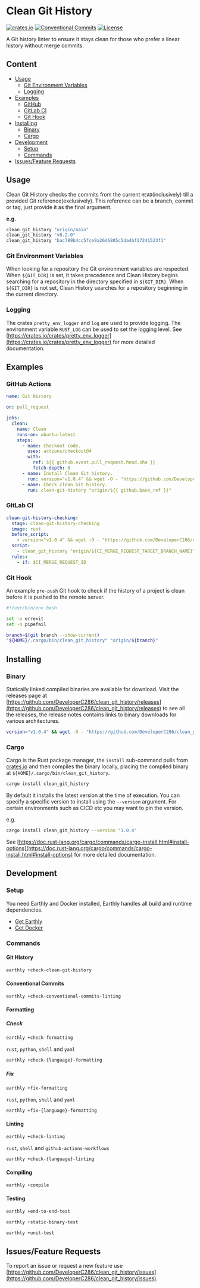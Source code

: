 # Clean Git History
[![crates.io](https://img.shields.io/crates/v/clean_git_history)](https://crates.io/crates/clean_git_history)
[![Conventional Commits](https://img.shields.io/badge/Conventional%20Commits-1.0.0-yellow.svg)](https://conventionalcommits.org)
[![License](https://img.shields.io/badge/License-AGPLv3-blue.svg)](https://www.gnu.org/licenses/agpl-3.0)


A Git history linter to ensure it stays clean for those who prefer a linear history without merge commits.


## Content
- [Usage](#usage)
   * [Git Environment Variables](#git-environment-variables)
   * [Logging](#logging)
- [Examples](#examples)
   * [GitHub](#github)
   * [GitLab CI](#gitlab-ci)
   * [Git Hook](#git-hook)
- [Installing](#installing)
   * [Binary](#binary)
   * [Cargo](#cargo)
- [Development](#development)
   * [Setup](#setup)
   * [Commands](#commands)
- [Issues/Feature Requests](#issuesfeature-requests)


## Usage
Clean Git History checks the commits from the current `HEAD`(inclusively) till a provided Git reference(exclusively).
This reference can be a branch, commit or tag, just provide it as the final argument.

__e.g.__

```sh
clean_git_history "origin/main"
clean_git_history "v0.2.0"
clean_git_history "bac789b4cc5fce9a26d6805c5da4bf17241523f1"
```


### Git Environment Variables
When looking for a repository the Git environment variables are respected.
When `${GIT_DIR}` is set, it takes precedence and Clean History begins searching for a repository in the directory specified in `${GIT_DIR}`.
When `${GIT_DIR}` is not set, Clean History searches for a repository beginning in the current directory.


### Logging
The crates `pretty_env_logger` and `log` are used to provide logging.
The environment variable `RUST_LOG` can be used to set the logging level.
See [https://crates.io/crates/pretty_env_logger](https://crates.io/crates/pretty_env_logger) for more detailed documentation.


## Examples
### GitHub Actions
<!-- x-release-please-start-version -->
```yaml
name: Git History

on: pull_request

jobs:
  clean:
    name: Clean
    runs-on: ubuntu-latest
    steps:
      - name: Checkout code.
        uses: actions/checkout@4
        with:
          ref: ${{ github.event.pull_request.head.sha }}
          fetch-depth: 0
      - name: Install Clean Git history.
        run: version="v1.0.4" && wget -O - "https://github.com/DeveloperC286/clean_git_history/releases/download/${version}/x86_64-unknown-linux-musl.tar.gz" | tar xz --directory "/usr/bin/"
      - name: Check clean Git history.
        run: clean-git-history "origin/${{ github.base_ref }}"
```
<!-- x-release-please-end -->

### GitLab CI
<!-- x-release-please-start-version -->
```yaml
clean-git-history-checking:
  stage: clean-git-history-checking
  image: rust
  before_script:
    - version="v1.0.4" && wget -O - "https://github.com/DeveloperC286/clean_git_history/releases/download/${version}/x86_64-unknown-linux-musl.tar.gz" | tar xz --directory "/usr/bin/"
  script:
    - clean_git_history "origin/${CI_MERGE_REQUEST_TARGET_BRANCH_NAME}"
  rules:
    - if: $CI_MERGE_REQUEST_ID
```
<!-- x-release-please-end -->

### Git Hook
An example `pre-push` Git hook to check if the history of a project is clean before it is pushed to the remote server.

```sh
#!/usr/bin/env bash

set -o errexit
set -o pipefail

branch=$(git branch --show-current)
"${HOME}/.cargo/bin/clean_git_history" "origin/${branch}"
```


## Installing
### Binary
Statically linked compiled binaries are available for download.
Visit the releases page at [https://github.com/DeveloperC286/clean_git_history/releases](https://github.com/DeveloperC286/clean_git_history/releases) to see all the releases, the release notes contains links to binary downloads for various architectures.

  <!-- x-release-please-start-version -->
```sh
version="v1.0.4" && wget -O - "https://github.com/DeveloperC286/clean_git_history/releases/download/${version}/x86_64-unknown-linux-musl.tar.gz" | tar xz --directory "/usr/bin/"
```
<!-- x-release-please-end -->

### Cargo
Cargo is the Rust package manager, the `install` sub-command pulls from [crates.io](https://crates.io/crates/clean_git_history) and then compiles the binary locally, placing the compiled binary at `${HOME}/.cargo/bin/clean_git_history`.

```sh
cargo install clean_git_history
```

By default it installs the latest version at the time of execution.
You can specify a specific version to install using the `--version` argument.
For certain environments such as CICD etc you may want to pin the version.

e.g.

<!-- x-release-please-start-version -->
```sh
cargo install clean_git_history --version "1.0.4"
```
<!-- x-release-please-end -->

See [https://doc.rust-lang.org/cargo/commands/cargo-install.html#install-options](https://doc.rust-lang.org/cargo/commands/cargo-install.html#install-options) for more detailed documentation.


## Development
### Setup
You need Earthly and Docker installed, Earthly handles all build and runtime dependencies.

* [Get Earthly](https://earthly.dev/get-earthly)
* [Get Docker](https://www.docker.com/get-started/)

### Commands
#### Git History
```sh
earthly +check-clean-git-history
```

#### Conventional Commits
```sh
earthly +check-conventional-commits-linting
```

#### Formatting
##### Check
```sh
earthly +check-formatting
```

`rust`, `python`, `shell` and `yaml`

```sh
earthly +check-{language}-formatting
```

##### Fix
```sh
earthly +fix-formatting
```

`rust`, `python`, `shell` and `yaml`

```sh
earthly +fix-{language}-formatting
```

#### Linting
```sh
earthly +check-linting
```

`rust`, `shell` and `github-actions-workflows`

```sh
earthly +check-{language}-linting
```

#### Compiling
```sh
earthly +compile
```

#### Testing

```sh
earthly +end-to-end-test
```

```sh
earthly +static-binary-test
```

```sh
earthly +unit-test
```


## Issues/Feature Requests
To report an issue or request a new feature use [https://github.com/DeveloperC286/clean_git_history/issues](https://github.com/DeveloperC286/clean_git_history/issues).
